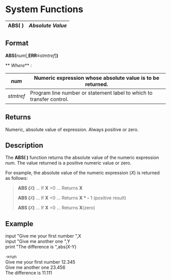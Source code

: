 # System Functions

**ABS( )** |  **_Absolute Value_**  
---|---  
  
##  Format

**ABS(**_num_[,**ERR=**_stmtref_]**)**  
  
** _Where_** _:_

_num_ |  Numeric expression whose absolute value is to be returned.  
---|---  
_stmtref_ |  Program line number or statement label to which to transfer control.  
  
##  Returns

Numeric, absolute value of expression. Always positive or zero.

##  Description

The **ABS( )** function returns the absolute value of the numeric expression _num_. The value returned is a positive numeric value or zero.

For example, the absolute value of the numeric expression (_X_) is returned as follows:

> **ABS (**_X_**)** ... If **X** >0 ... Returns **X**  
>    
> **ABS (**_X_**)** ... If **X** <0 ... Returns **X * -** 1 (positive result)  
>    
> **ABS (**_X_**)** ... If **X** =0 ... Returns **X**(zero)

##  Example

input "Give me your first number ",X  
input "Give me another one ",Y  
print "The difference is ",abs(X-Y)  
  
->run  
Give me your first number 12.345  
Give me another one 23.456  
The difference is 11.111
